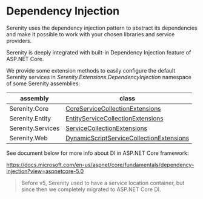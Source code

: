 # Dependency Injection

Serenity uses the dependency injection pattern to abstract its dependencies and 
make it possible to work with your chosen libraries and service providers.

Serenity is deeply integrated with built-in Dependency Injection feature of ASP.NET Core.

We provide some extension methods to easily configure the default Serenity services 
in *Serenity.Extensions.DependencyInjection* namespace of some Serenity assemblies:

| assembly          | class |
| ----------------- | ----- |
| Serenity.Core     | [CoreServiceCollectionExtensions](../api/dotnet/Serenity.Net.Core/Serenity.Extensions.DependencyInjection/CoreServiceCollectionExtensions.md) |
| Serenity.Entity   | [EntityServiceCollectionExtensions](../api/dotnet/Serenity.Net.Entity/Serenity.Extensions.DependencyInjection/EntityServiceCollectionExtensions.md) |
| Serenity.Services | [ServiceCollectionExtensions](../api/dotnet/Serenity.Net.Services/Serenity.Extensions.DependencyInjection/ServiceCollectionExtensions.md) |
| Serenity.Web      | [DynamicScriptServiceCollectionExtensions](../api/dotnet/Serenity.Net.Web/Serenity.Extensions.DependencyInjection/DynamicScriptServiceCollectionExtensions.md) |

See document below for more info about DI in ASP.NET Core framework:

https://docs.microsoft.com/en-us/aspnet/core/fundamentals/dependency-injection?view=aspnetcore-5.0

> Before v5, Serenity used to have a service location container, but since then we completely migrated to ASP.NET Core DI.
